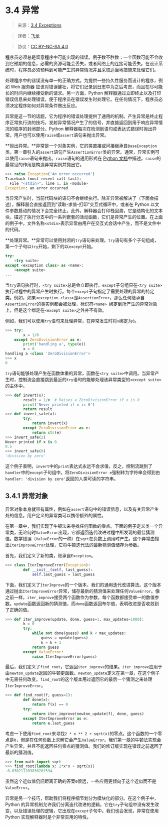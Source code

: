 # 3.4 异常

> 来源：[3.4   Exceptions](http://www-inst.eecs.berkeley.edu/~cs61a/sp12/book/interpretation.html#exceptions)

> 译者：[飞龙](https://github.com/wizardforcel)

> 协议：[CC BY-NC-SA 4.0](http://creativecommons.org/licenses/by-nc-sa/4.0/)

程序员必须总是留意程序中可能出现的错误。例子数不胜数：一个函数可能不会收到它预期的信息，必需的资源可能会丢失，或者网络上的连接可能丢失。在设计系统时，程序员必须预料到可能产生的异常情况并且采取适当地措施来处理它们。

处理程序中的错误没有单一的正确方式。为提供一些持久性服务而设计的程序，例如 Web 服务器 应该对错误健壮，将它们记录到日志中为之后考虑，而且在尽可能长的时间内继续接受新的请求。另一方面，Python 解释器通过立即终止以及打印错误信息来处理错误，便于程序员在错误发生时处理它。在任何情况下，程序员必须决定程序如何对异常条件做出反应。

异常是这一节的话题，它为程序的错误处理提供了通用的机制。产生异常是终止程序正常执行流的技巧，发射异常情况产生了的信号，并直接返回到用于响应异常情况的程序的封闭部分。Python 解释器每次在检测到语句或表达式错误时抛出异常。用户也可以使用`raise`或`assert`语句来抛出异常。

**抛出异常。**异常是一个对象实例，它的类直接或间接继承自`BaseException`类。第一章引入的`assert`语句产生`AssertionError`类的异常。通常，异常实例可以使用`raise`语句来抛出。`raise`语句的通用形式在 [Python 文档](http://docs.python.org/py3k/reference/simple_stmts.html#raise)中描述。`raise`的最常见的作用是构造异常实例并抛出它。

```py
>>> raise Exception('An error occurred')
Traceback (most recent call last):
  File "<stdin>", line 1, in <module>
Exception: an error occurred
```

当异常产生时，当前代码块的语句不会继续执行。除非异常被解决了（下面会描述），解释器会直接返回到“读取-求值-打印”交互式循环中，或者在 Python 以文件参数启动的情况下会完全终止。此外，解释器会打印栈回溯，它是结构化的文本块，描述了执行分支中的一系列嵌套的活动函数，它们是异常产生的位置。在上面的例子中，文件名称`<stdin>`表示异常由用户在交互式会话中产生，而不是文件中的代码。

**处理异常。**异常可以使用封闭的`try`语句来处理。`try`语句有多个子句组成，第一个子句以`try`开始，剩下的以`except`开始。

```py
try:
    <try suite>
except <exception class> as <name>:
    <except suite>
...
```

当`try`语句执行时，`<try suite>`总是会立即执行。`except`子句组只在`<try suite>`执行过程中的异常产生时执行。每个`except`子句指定了需要处理的异常的特定类。例如，如果`<exception class>`是`AssertionError`，那么任何继承自`AssertionError`的类实例都会被处理，标识符`<name> `绑定到所产生的异常对象上，但是这个绑定在`<except suite>`之外并不有效。

例如，我们可以使用`try`语句来处理异常，在异常发生时将`x`绑定为`0`。

```py
>>> try:
        x = 1/0
    except ZeroDivisionError as e:
        print('handling a', type(e))
        x = 0
handling a <class 'ZeroDivisionError'>
>>> x
0
```

`try`语句能够处理产生在函数体重的异常，函数在`<try suite>`中调用。当异常产生时，控制流会直接跳到最近的`try`语句的能够处理该异常类型的`<except suite>`的主体中。

```py
>>> def invert(x):
        result = 1/x  # Raises a ZeroDivisionError if x is 0
        print('Never printed if x is 0')
        return result
>>> def invert_safe(x):
        try:
            return invert(x)
        except ZeroDivisionError as e:
            return str(e)
>>> invert_safe(2)
Never printed if x is 0
0.5
>>> invert_safe(0)
'division by zero'
```

这个例子表明，`invert`中的`print`表达式永远不会求值，反之，控制流跳到了`handler`中的`except`子句组中。将`ZeroDivisionError e`强制转为字符串会得到由`handler: 'division by zero'`返回的人类可读的字符串。

## 3.4.1 异常对象

异常对象本身就带有属性，例如在`assert`语句中的错误信息，以及有关异常产生处的信息。用户定义的异常类可以携带额外的属性。

在第一章中，我们实现了牛顿法来寻找任何函数的零点。下面的例子定义类一个异常类，无论何时`ValueError`出现，它都返回迭代改进过程中所发现的最佳猜测值。数学错误（`ValueError`的一种）在`sqrt`在负数上调用时产生。这个异常由抛出`IterImproveError`处理，它将牛顿迭代法的最新猜测值储存为参数。

首先，我们定义了新的类，继承自`Exception`。

```py
>>> class IterImproveError(Exception):
        def __init__(self, last_guess):
            self.last_guess = last_guess
```

下面，我们定义了`IterImprove`的一个版本，我们的通用迭代改进算法。这个版本通过抛出`IterImproveError`异常，储存最新的猜测值来处理任何`ValueError`。像之前一样，`iter_improve`接受两个函数作为参数，每个函数都接受单一的数值参数。`update`函数返回新的猜测值，而`done`函数返回布尔值，表明改进是否收敛到了正确的值。

```py
>>> def iter_improve(update, done, guess=1, max_updates=1000):
        k = 0
        try:
            while not done(guess) and k < max_updates:
                guess = update(guess)
                k = k + 1
            return guess
        except ValueError:
            raise IterImproveError(guess)
```

最后，我们定义了`find_root`，它返回`iter_improve`的结果。`iter_improve`应用于由`newton_update`返回的牛顿更函数。`newton_update`定义在第一章，在这个例子中无需任何改变。`find_root`的这个版本用过返回它的最后一个猜测之来处理`IterImproveError`。

```py
>>> def find_root(f, guess=1):
        def done(x):
            return f(x) == 0
        try:
            return iter_improve(newton_update(f), done, guess)
        except IterImproveError as e:
            return e.last_guess
```

考虑一下使用`find_root`来寻找`2 * x ** 2 + sqrt(x)`的零点。这个函数的一个零点是`0`，但是在任何负数上求解它会产生`ValueError`。我们第一章的牛顿法实现会产生异常，并且不能返回任何零点的猜测值。我们的修订版实现在错误之前返回了最新的猜测值。

```py
>>> from math import sqrt
>>> find_root(lambda x: 2*x*x + sqrt(x))
-0.030211203830201594
```

虽然这个近似值仍旧距离正确的答案`0`很远，一些应用更倾向于这个近似而不是`ValueError`。

异常是另一个技巧，帮助我们将程序细节划分为模块化的部分。在这个例子中，Python 的异常机制允许我们分离迭代改进的逻辑，它在`try`子句组中没有发生改变，以及错误处理的逻辑，它出现在`except`子句中。我们也会发现，异常在使用 Python 实现解释器时是个非常实用的特性。
